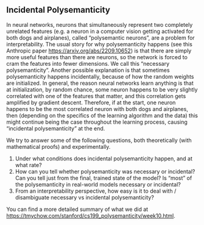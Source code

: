 ## Incidental Polysemanticity

In neural networks, neurons that simultaneously represent two completely unrelated features (e.g. a neuron in a computer vision getting activated for both dogs and airplanes), called “polysemantic neurons”, are a problem for interpretability. The usual story for why polysemanticity happens (see this Anthropic paper https://arxiv.org/abs/2209.10652) is that there are simply more useful features than there are neurons, so the network is forced to cram the features into fewer dimensions. We call this “necessary polysemanticity”.
Another possible explanation is that sometimes polysemanticity happens incidentally, because of how the random weights are initialized. In general, the reason neural networks learn anything is that at initialization, by random chance, some neuron happens to be very slightly correlated with one of the features that matter, and this correlation gets amplified by gradient descent. Therefore, if at the start, one neuron happens to be the most correlated neuron with both dogs and airplanes, then (depending on the specifics of the learning algorithm and the data) this might continue being the case throughout the learning process, causing “incidental polysemanticity” at the end.

We try to answer some of the following questions, both theoretically (with mathematical proofs) and experimentally.

1. Under what conditions does incidental polysemanticity happen, and at what rate?
2. How can you tell whether polysemanticity was necessary or incidental? Can you tell just from the final, trained state of the model? Is “most” of the polysemanticity in real-world models necessary or incidental?
3. From an interpretability perspective, how easy is it to deal with / disambiguate necessary vs incidental polysemanticity?

You can find a more detailed summary of what we did at https://tmychow.com/stanford/cs199_polysemanticity/week10.html. 
